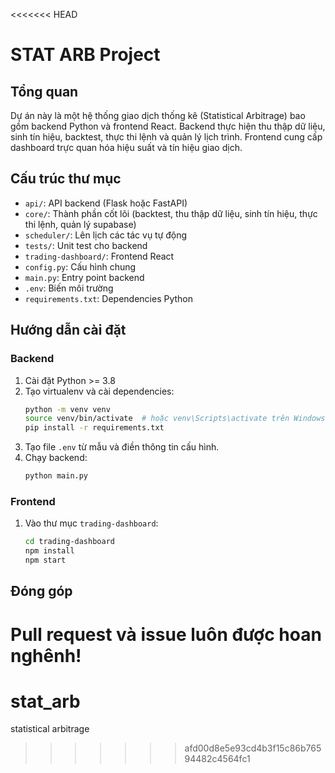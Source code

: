 <<<<<<< HEAD
# STAT ARB Project

## Tổng quan
Dự án này là một hệ thống giao dịch thống kê (Statistical Arbitrage) bao gồm backend Python và frontend React. Backend thực hiện thu thập dữ liệu, sinh tín hiệu, backtest, thực thi lệnh và quản lý lịch trình. Frontend cung cấp dashboard trực quan hóa hiệu suất và tín hiệu giao dịch.

## Cấu trúc thư mục
- `api/`: API backend (Flask hoặc FastAPI)
- `core/`: Thành phần cốt lõi (backtest, thu thập dữ liệu, sinh tín hiệu, thực thi lệnh, quản lý supabase)
- `scheduler/`: Lên lịch các tác vụ tự động
- `tests/`: Unit test cho backend
- `trading-dashboard/`: Frontend React
- `config.py`: Cấu hình chung
- `main.py`: Entry point backend
- `.env`: Biến môi trường
- `requirements.txt`: Dependencies Python

## Hướng dẫn cài đặt

### Backend
1. Cài đặt Python >= 3.8
2. Tạo virtualenv và cài dependencies:
   ```bash
   python -m venv venv
   source venv/bin/activate  # hoặc venv\Scripts\activate trên Windows
   pip install -r requirements.txt
   ```
3. Tạo file `.env` từ mẫu và điền thông tin cấu hình.
4. Chạy backend:
   ```bash
   python main.py
   ```

### Frontend
1. Vào thư mục `trading-dashboard`:
   ```bash
   cd trading-dashboard
   npm install
   npm start
   ```

## Đóng góp
Pull request và issue luôn được hoan nghênh! 
=======
# stat_arb
statistical arbitrage
>>>>>>> afd00d8e5e93cd4b3f15c86b76594482c4564fc1
